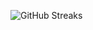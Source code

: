 ![GitHub Streaks](https://github-streaks-mqc9.onrender.com/streak/happilli/image?theme=midnight&cache_bust=1743026824)
